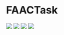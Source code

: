 # FAACTask


![](screenshots/wasd.png)
![](screenshots/1.png)
![](screenshots/2.png)
![](screenshots/3.png)
